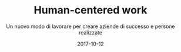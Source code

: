 ---
title: "Human-centered work"
subtitle: "Un nuovo modo di lavorare per creare aziende di successo e persone realizzate"

authors:
- Edoardo Turelli
date: "2017-10-12"

links:
    compra: https://www.amazon.it/Human-centered-work-Edoardo-Turelli/dp/8823836425
    autore: https://edoardoturelli.com/
---